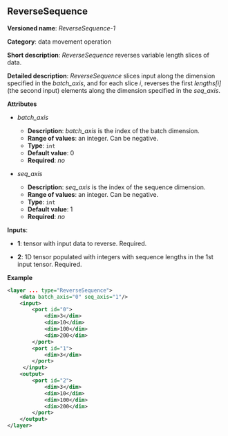 ## ReverseSequence <a name="ReverseSequence"></a>

**Versioned name**: *ReverseSequence-1*

**Category**: data movement operation

**Short description**: *ReverseSequence* reverses variable length slices of data.

**Detailed description**: *ReverseSequence* slices input along the dimension specified in the *batch_axis*, and for each slice *i*, reverses the first *lengths[i]* (the second input) elements along the dimension specified in the *seq_axis*.

**Attributes**

* *batch_axis*

  * **Description**: *batch_axis* is the index of the batch dimension.
  * **Range of values**: an integer. Can be negative.
  * **Type**: `int`
  * **Default value**: 0
  * **Required**: *no*

* *seq_axis*

  * **Description**: *seq_axis* is the index of the sequence dimension.
  * **Range of values**: an integer. Can be negative.
  * **Type**: `int`
  * **Default value**: 1
  * **Required**: *no*

**Inputs**:

*   **1**: tensor with input data to reverse. Required.

*   **2**: 1D tensor populated with integers with sequence lengths in the 1st input tensor. Required.

**Example**

```xml
<layer ... type="ReverseSequence">
    <data batch_axis="0" seq_axis="1"/>
    <input>
        <port id="0">
            <dim>3</dim>
            <dim>10</dim>
            <dim>100</dim>
            <dim>200</dim>
        </port>
        <port id="1">
            <dim>3</dim>
        </port>
     </input>
    <output>
        <port id="2">
            <dim>3</dim>
            <dim>10</dim>
            <dim>100</dim>
            <dim>200</dim>
        </port>
    </output>
</layer>
```